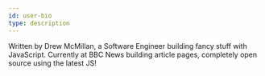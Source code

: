 ```yaml
---
id: user-bio
type: description
---
```


Written by Drew McMillan, a Software Engineer building fancy stuff with JavaScript. Currently at BBC News building article pages, completely open source using the latest JS!
